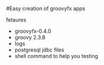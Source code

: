 #Easy creation of groovyfx apps

fetaures 
- groovyfx-0.4.0
- groovy 2.3.8
- logs
- postgresql jdbc files
- shell command to help you testing
